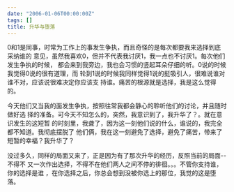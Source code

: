 ```yaml
---
date: "2006-01-06T00:00:00Z"
tags: []
title: 升华与堕落
---
```


0和1是同事，时常为工作上的事发生争执，而且奇怪的是每次都要我来选择到底采纳谁的
意见，虽然我喜欢0，但并不代表我讨厌1，我一点也不讨厌1。每次他们发生争执的时候，
都会来到我旁边，我也会习惯的竖起耳朵仔细的听。0说的时候我觉得0说的很有道理，而
轮到1说的时候我同样觉得1说的挺吸引人，很难说谁对谁不对，应该说很难决定你应该支
持谁。痛苦的根源就是选择，我是这么觉得的。

今天他们又当我的面发生争执，按照往常我都会静心的聆听他们的讨论，并且随时做好选
择的准备。可今天不知怎么的，突然，我意识到了，我升华了？。就在意识发生的这短暂
的时刻里，我聋了，因为这一刻他们说的什么，谁说的，我完全都不知道。我彻底摆脱了
他们俩，我在这一刻避免了选择，避免了痛苦，带来了短暂的幸福？我升华了？

没过多久，同样的局面又来了，正是因为有了那次升华的经历，反照当前的局面--不得不
又一次作出选择，不得不在他们两人之间不停的徘徊。。。不管你支持谁，你的选择是谁
，在你选择之后，你总会想到没被你选上的那位，我觉的这是堕落。

